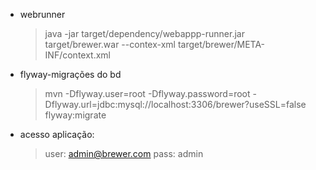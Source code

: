 * webrunner
    > java -jar target/dependency/webappp-runner.jar target/brewer.war --contex-xml target/brewer/META-INF/context.xml

* flyway-migrações do bd
    > mvn -Dflyway.user=root -Dflyway.password=root -Dflyway.url=jdbc:mysql://localhost:3306/brewer?useSSL=false flyway:migrate
* acesso aplicação:
    > user: admin@brewer.com
    > pass: admin